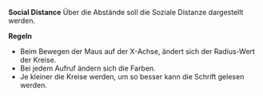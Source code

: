 **Social Distance** 
Über die Abstände soll die Soziale Distanze dargestellt werden. 


**Regeln**
* Beim Bewegen der Maus auf der X-Achse, ändert sich der Radius-Wert der Kreise.
* Bei jedem Aufruf ändern sich die Farben.
* Je kleiner die Kreise werden, um so besser kann die Schrift gelesen werden.
